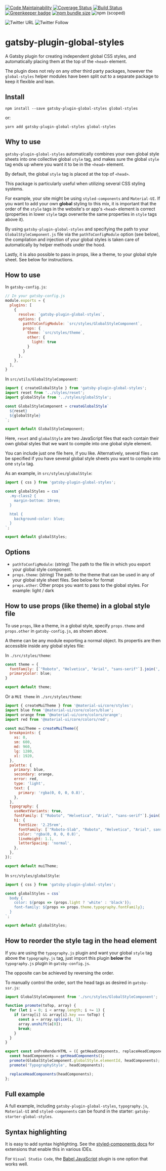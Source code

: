 [![Code Maintainability](https://img.shields.io/codeclimate/maintainability/nfront/gatsby-plugin-global-styles.svg)](https://codeclimate.com/github/nfront/gatsby-plugin-global-styles/maintainability) [![Coverage Status](https://img.shields.io/codeclimate/coverage/nfront/gatsby-plugin-global-styles.svg)](https://codeclimate.com/github/nfront/gatsby-plugin-global-styles/test_coverage) [![Build Status](https://img.shields.io/travis/com/nfront/gatsby-plugin-global-styles.svg)](https://travis-ci.com/nfront/gatsby-plugin-global-styles) [![Greenkeeper badge](https://badges.greenkeeper.io/nfront/gatsby-plugin-global-styles.svg)](https://greenkeeper.io/) [![npm bundle size](https://img.shields.io/bundlephobia/min/gatsby-plugin-global-styles.svg)](https://bundlephobia.com/result?p=gatsby-plugin-global-styles) ![npm (scoped)](https://img.shields.io/npm/v/gatsby-plugin-global-styles.svg)

![Twitter URL](https://img.shields.io/twitter/url/https/github.com/nfront/global-styles.svg?style=social) ![Twitter Follow](https://img.shields.io/twitter/follow/magnusriga.svg?label=Follow&style=social)

# gatsby-plugin-global-styles

A Gatsby plugin for creating independent global CSS styles, and automatically placing them at the top of the `<head>` element.

The plugin does not rely on any other third party packages, however the `global-styles` helper modules have been split out to a separate package to keep it flexible and lean.

## Install

`npm install --save gatsby-plugin-global-styles global-styles`

or:

`yarn add gatsby-plugin-global-styles global-styles`

## Why to use

`gatsby-plugin-global-styles` automatically combines your own global style sheets into one collective global `style` tag, and makes sure the global `style` tag ends up where you want it to be in the `<head>` element.

By default, the global `style` tag is placed at the top of `<head>`.

This package is particularly useful when utilizing several CSS styling systems.

For example, your site might be using `styled-components` and `Material-UI`. If you want to add your own **global** styling to this mix, it is important that the order of the `style` tags in the website's or app's `<head>` element is correct (properties in lower `style` tags overwrite the same properties in `style` tags above it).

By using `gatsby-plugin-global-styles` and specifying the path to your `GlobalStyleComponent.js` file via the `pathToConfigModule` option (see below), the compilation and injection of your global styles is taken care of automatically by helper methods under the hood.

Lastly, it is also possible to pass in props, like a theme, to your global style sheet. See below for instructions.

## How to use

In `gatsby-config.js`:

```javascript
// In your gatsby-config.js
module.exports = {
  plugins: [
    {
      resolve: `gatsby-plugin-global-styles`,
      options: {
        pathToConfigModule: `src/styles/GlobalStyleComponent`,
        props: {
          theme: `src/styles/theme`,
          other: {
            light: true
          }
        }
      },
    },
  ],
}
```

In `src/utils/GlobalStyleComponent`:

```javascript
import { createGlobalStyle } from 'gatsby-plugin-global-styles';
import reset from '../styles/reset';
import globalStyle from '../styles/globalStyle';

const GlobalStyleComponent = createGlobalStyle`
  ${reset}
  ${globalStyle}
`;

export default GlobalStyleComponent;
```

Here, `reset` and `globalStyle` are two JavaScript files that each contain their own global styles that we want to compile into one global style element.

You can include just one file here, if you like. Alternatively, several files can be specified if you have several global style sheets you want to compile into one `style` tag.

As an example, in `src/styles/globalStyle`:

```javascript
import { css } from 'gatsby-plugin-global-styles';

const globalStyles = css`
  .my-class2 {
    margin-bottom: 10rem;
  }

  html {
    background-color: blue;
  }
`;

export default globalStyles;
```

## Options

- `pathToConfigModule`: (string) The path to the file in which you export your global style component.
- `props.theme`: (string) The path to the theme that can be used in any of your global style sheet files. See below for format
- `props.other`: Other props you want to pass to the global styles. For example: light / dark

## How to use props (like theme) in a global style file

To use `props`, like a theme, in a global style, specify `props.theme` and `props.other` in `gatsby-config.js`, as shown above.

A theme can be any module exporting a normal object. Its propertis are then accessible inside any global styles file:

In `./src/styles/theme`:

```javascript
const theme = {
  fontFamily: [`"Roboto", "Helvetica", "Arial", "sans-serif"`].join(','),
  primaryColor: blue;
}

export default theme;
```

Or a `MUI theme` in `./src/styles/theme`:

```javascript
import { createMuiTheme } from '@material-ui/core/styles';
import blue from '@material-ui/core/colors/blue';
import orange from '@material-ui/core/colors/orange';
import red from '@material-ui/core/colors/red';

const muiTheme = createMuiTheme({
  breakpoints: {
    xs: 0,
    sm: 600,
    md: 960,
    lg: 1280,
    xl: 1920,
  },
  palette: {
    primary: blue,
    secondary: orange,
    error: red,
    type: 'light',
    text: {
      primary: 'rgba(0, 0, 0, 0.8)',
    },
  },
  typography: {
    useNextVariants: true,
    fontFamily: [`"Roboto", "Helvetica", "Arial", "sans-serif"`].join(','),
    h1: {
      fontSize: '2.25rem',
      fontFamily: [`"Roboto-Slab", "Roboto", "Helvetica", "Arial", sans-serif"`].join(','),
      color: 'rgba(0, 0, 0, 0.8)',
      lineHeight: 1.1,
      letterSpacing: 'normal',
    },
  },
});

export default muiTheme;
```

In `src/styles/globalStyle`:

```javascript
import { css } from 'gatsby-plugin-global-styles';

const globalStyles = css`
  body {
    color: ${props => (props.light ? 'white' : 'black')};
    font-family: ${props => props.theme.typography.fontFamily};
  }
`;

export default globalStyles;
```

## How to reorder the style tag in the head element

If you are using the `typography.js` plugin and want your global `style` tag above the `typography.js` tag, just import this plugin **below** the `typography.js` plugin in `gatsby-config.js`.

The opposite can be achieved by reversing the order.

To manually control the order, sort the head tags as desired in `gatsby-ssr.js`:

```javascript
import GlobalStyleComponent from './src/styles/GlobalStyleComponent';

function promote(toTop, array) {
  for (let i = 0; i < array.length; i += 1) {
    if (array[i] && array[i].key === toTop) {
      const a = array.splice(i, 1);
      array.unshift(a[0]);
      break;
    }
  }
}

export const onPreRenderHTML = ({ getHeadComponents, replaceHeadComponents }) => {
  const headComponents = getHeadComponents();
  promote(GlobalStyleComponent.globalStyle.elementId, headComponents);
  promote('TypographyStyle', headComponents);

  replaceHeadComponents(headComponents);
};
```

## Full example

A full example, including `gatsby-plugin-global-styles`, `typography.js`, `Material-UI` and `styled-components` can be found in the starter: `gatsby-starter-global-styles`.

## Syntax highlighting

It is easy to add syntax highlighting. See the [styled-components docs](https://www.styled-components.com/docs/tooling#syntax-highlighting) for extensions that enable this in various IDEs.

For `Visual Studio Code`, the [Babel JavaScript](https://marketplace.visualstudio.com/items?itemName=mgmcdermott.vscode-language-babel) plugin is one option that works well.